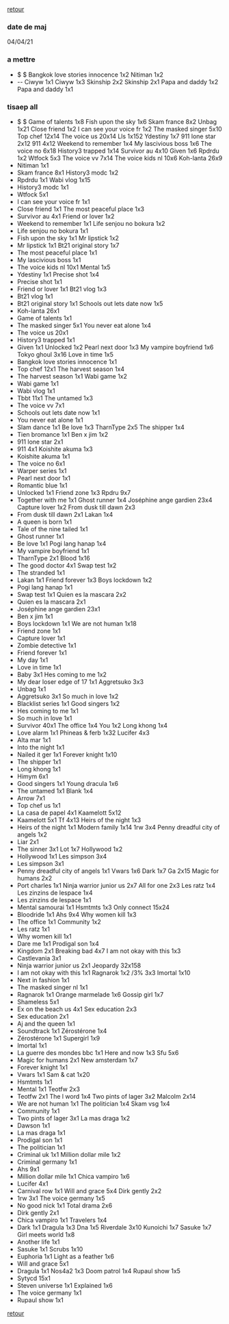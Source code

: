 [retour](./../index.html)

### date de maj
04/04/21

### a mettre
* $
$
Bangkok love stories innocence 1x2
Nitiman 1x2
* --
Ciwyw 1x1
Ciwyw 1x3
Skinship 2x2
Skinship 2x1
Papa and daddy 1x2
Papa and daddy 1x1

### tisaep all
* $
$
Game of talents 1x8
Fish upon the sky 1x6
Skam france 8x2
Unbag 1x21
Close friend 1x2
I can see your voice fr 1x2
The masked singer 5x10
Top chef 12x14
The voice us 20x14
Lls 1x152
Ydestiny 1x7
911 lone star 2x12
911 4x12
Weekend to remember 1x4
My lascivious boss 1x6
The voice no 6x18
History3 trapped 1x14
Survivor au 4x10
Given 1x6
Rpdrdu 1x2
Wtfock 5x3
The voice vv 7x14
The voice kids nl 10x6
Koh-lanta 26x9
* Nitiman 1x1
* Skam france 8x1
History3 modc 1x2
* Rpdrdu 1x1
Wabi vlog 1x15
* History3 modc 1x1
* Wtfock 5x1
* I can see your voice fr 1x1
* Close friend 1x1
The most peaceful place 1x3
* Survivor au 4x1
Friend or lover 1x2
* Weekend to remember 1x1
Life senjou no bokura 1x2
* Life senjou no bokura 1x1
* Fish upon the sky 1x1
Mr lipstick 1x2
* Mr lipstick 1x1
Bt21 original story 1x7
* The most peaceful place 1x1
* My lascivious boss 1x1
* The voice kids nl 10x1
Mental 1x5
* Ydestiny 1x1
Precise shot 1x4
* Precise shot 1x1
* Friend or lover 1x1
Bt21 vlog 1x3
* Bt21 vlog 1x1
* Bt21 original story 1x1
Schools out lets date now 1x5
* Koh-lanta 26x1
* Game of talents 1x1
* The masked singer 5x1
You never eat alone 1x4
* The voice us 20x1
* History3 trapped 1x1
* Given 1x1
Unlocked 1x2
Pearl next door 1x3
My vampire boyfriend 1x6
Tokyo ghoul 3x16
Love in time 1x5
* Bangkok love stories innocence 1x1
* Top chef 12x1
The harvest season 1x4
* The harvest season 1x1
Wabi game 1x2
* Wabi game 1x1
* Wabi vlog 1x1
* Tbbt 11x1
The untamed 1x3
* The voice vv 7x1
* Schools out lets date now 1x1
* You never eat alone 1x1
* Slam dance 1x1
Be love 1x3
TharnType 2x5
The shipper 1x4
* Tien bromance 1x1
Ben x jim 1x2
* 911 lone star 2x1
* 911 4x1
Koishite akuma 1x3
* Koishite akuma 1x1
* The voice no 6x1
* Warper series 1x1
* Pearl next door 1x1
* Romantic blue 1x1
* Unlocked 1x1
Friend zone 1x3
Rpdru 9x7
* Together with me 1x1
Ghost runner 1x4
Joséphine ange gardien 23x4
Capture lover 1x2
From dusk till dawn 2x3
* From dusk till dawn 2x1
Lakan 1x4
* A queen is born 1x1
* Tale of the nine tailed 1x1
* Ghost runner 1x1
* Be love 1x1
Pogi lang hanap 1x4
* My vampire boyfriend 1x1
* TharnType 2x1
Blood 1x16
* The good doctor 4x1
Swap test 1x2
* The stranded 1x1
* Lakan 1x1
Friend forever 1x3
Boys lockdown 1x2
* Pogi lang hanap 1x1
* Swap test 1x1
Quien es la mascara 2x2
* Quien es la mascara 2x1
* Joséphine ange gardien 23x1
* Ben x jim 1x1
* Boys lockdown 1x1
We are not human 1x18
* Friend zone 1x1
* Capture lover 1x1
* Zombie detective 1x1
* Friend forever 1x1
* My day 1x1
* Love in time 1x1
* Baby 3x1
Hes coming to me 1x2
* My dear loser edge of 17 1x1
Aggretsuko 3x3
* Unbag 1x1
* Aggretsuko 3x1
So much in love 1x2
* Blacklist series 1x1
Good singers 1x2
* Hes coming to me 1x1
* So much in love 1x1
* Survivor 40x1
The office 1x4
You 1x2
Long khong 1x4
* Love alarm 1x1
Phineas & ferb 1x32
Lucifer 4x3
* Alta mar 1x1
* Into the night 1x1
* Nailed it ger 1x1
Forever knight 1x10
* The shipper 1x1
* Long khong 1x1
* Himym 6x1
* Good singers 1x1
Young dracula 1x6
* The untamed 1x1
Blank 1x4
* Arrow 7x1
* Top chef us 1x1
* La casa de papel 4x1
Kaamelott 5x12
* Kaamelott 5x1
Tf 4x13
Heirs of the night 1x3
* Heirs of the night 1x1
Modern family 1x14
1rw 3x4
Penny dreadful city of angels 1x2
* Liar 2x1
* The sinner 3x1
Lot 1x7
Hollywood 1x2
* Hollywood 1x1
Les simpson 3x4
* Les simpson 3x1
* Penny dreadful city of angels 1x1
Vwars 1x6
Dark 1x7
Ga 2x15
Magic for humans 2x2
* Port charles 1x1
Ninja warrior junior us 2x7
All for one 2x3
Les ratz 1x4
Les zinzins de lespace 1x4
* Les zinzins de lespace 1x1
* Mental samourai 1x1
Hsmtmts 1x3
Only connect 15x24
* Bloodride 1x1
Ahs 9x4
Why women kill 1x3
* The office 1x1
Community 1x2
* Les ratz 1x1
* Why women kill 1x1
* Dare me 1x1
Prodigal son 1x4
* Kingdom 2x1
Breaking bad 4x7
I am not okay with this 1x3
* Castlevania 3x1
* Ninja warrior junior us 2x1
Jeopardy 32x158
* I am not okay with this 1x1
Ragnarok 1x2
/3% 3x3
Imortal 1x10
* Next in fashion 1x1
* The masked singer nl 1x1
* Ragnarok 1x1
Orange marmelade 1x6
Gossip girl 1x7
* Shameless 5x1
* Ex on the beach us 4x1
Sex education 2x3
* Sex education 2x1
* Aj and the queen 1x1
* Soundtrack 1x1
Zérostérone 1x4
* Zérostérone 1x1
Supergirl 1x9
* Imortal 1x1
* La guerre des mondes bbc 1x1
Here and now 1x3
Sfu 5x6
* Magic for humans 2x1
New amsterdam 1x7
* Forever knight 1x1
* Vwars 1x1
Sam & cat 1x20
* Hsmtmts 1x1
* Mental 1x1
Teotfw 2x3
* Teotfw 2x1
The l word 1x4
Two pints of lager 3x2
Malcolm 2x14
* We are not human 1x1
The politician 1x4
Skam vsg 1x4
* Community 1x1
* Two pints of lager 3x1
La mas draga 1x2
* Dawson 1x1
* La mas draga 1x1
* Prodigal son 1x1
* The politician 1x1
* Criminal uk 1x1
Million dollar mile 1x2
* Criminal germany 1x1
* Ahs 9x1
* Million dollar mile 1x1
Chica vampiro 1x6
* Lucifer 4x1
* Carnival row 1x1
Will and grace 5x4
Dirk gently 2x2
* 1rw 3x1
The voice germany 1x5
* No good nick 1x1
Total drama 2x6
* Dirk gently 2x1
* Chica vampiro 1x1
Travelers 1x4
* Dark 1x1
Dragula 1x3
Dna 1x5
Riverdale 3x10
Kunoichi 1x7
Sasuke 1x7
Girl meets world 1x8
* Another life 1x1
* Sasuke 1x1
Scrubs 1x10
* Euphoria 1x1
Light as a feather 1x6
* Will and grace 5x1
* Dragula 1x1
Nos4a2 1x3
Doom patrol 1x4
Rupaul show 1x5
* Sytycd 15x1
* Steven universe 1x1
Explained 1x6
* The voice germany 1x1
* Rupaul show 1x1

[retour](./../index.html)